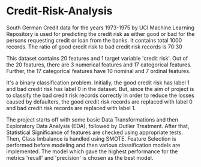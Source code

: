 # Credit-Risk-Analysis
South German Credit data for the years 1973-1975 by UCI Machine Learning Repository is used for predicting the credit risk as either good or bad for the persons requesting credit or loan from the banks. It contains total 1000 records. The ratio of good credit risk to bad credit risk records is 70:30

This dataset contains 20 features and 1 target variable 'credit risk'. Out of the 20 features, there are 3 numerical features and 17 categorical features. Further, the 17 categorical features have 10 nominal and 7 ordinal features.

It's a binary classification problem. Initially, the good credit risk has label 1 and bad credit risk has label 0 in the dataset. But, since the aim of project is to classify the bad credit risk records correctly in order to reduce the losses caused by defaulters, the good credit risk records are replaced with label 0 and bad credit risk records are replaced with label 1.

The project starts off with some basic Data Transformations and then Exploratory Data Analysis (EDA), followed by Outlier Treatment. After that, Statistical Significance of features are checked using appropriate tests. Then, Class Imbalance is handled using SMOTE. Feature Selection is performed before modeling and then various classification models are implemented. The model which gave the highest performance for the metrics 'recall' and 'precision' is chosen as the best model.



